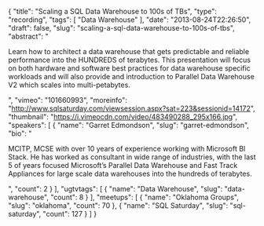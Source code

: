 {
  "title": "Scaling a SQL Data Warehouse to 100s of TBs",
  "type": "recording",
  "tags": [
    "Data Warehouse"
  ],
  "date": "2013-08-24T22:26:50",
  "draft": false,
  "slug": "scaling-a-sql-data-warehouse-to-100s-of-tbs",
  "abstract": "<p>Learn how to architect a data warehouse that gets predictable and reliable performance into the HUNDREDS of terabytes. This presentation will focus on both hardware and software best practices for data warehouse specific workloads and will also provide and introduction to Parallel Data Warehouse V2 which scales into multi-petabytes.</p>",
  "vimeo": "101660993",
  "moreinfo": "http://www.sqlsaturday.com/viewsession.aspx?sat=223&sessionid=14172",
  "thumbnail": "https://i.vimeocdn.com/video/483490288_295x166.jpg",
  "speakers": [
    {
      "name": "Garret Edmondson",
      "slug": "garret-edmondson",
      "bio": "<p>MCITP, MCSE with over 10 years of experience working with Microsoft BI Stack. He has worked as consultant in wide range of industries, with the last 5 of years focused Microsoft’s Parallel Data Warehouse and Fast Track Appliances for large scale data warehouses into the hundreds of terabytes. </p>",
      "count": 2
    }
  ],
  "ugtvtags": [
    {
      "name": "Data Warehouse",
      "slug": "data-warehouse",
      "count": 8
    }
  ],
  "meetups": [
    {
      "name": "Oklahoma Groups",
      "slug": "oklahoma",
      "count": 70
    },
    {
      "name": "SQL Saturday",
      "slug": "sql-saturday",
      "count": 127
    }
  ]
}